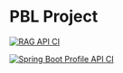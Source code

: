 # PBL Project

[![RAG API CI](https://github.com/abhirambsn/pbl-project/actions/workflows/build-rag-api.yaml/badge.svg?branch=main)](https://github.com/abhirambsn/pbl-project/actions/workflows/build-rag-api.yaml)

[![Spring Boot Profile API CI](https://github.com/abhirambsn/pbl-project/actions/workflows/build-profile-api.yaml/badge.svg?branch=main)](https://github.com/abhirambsn/pbl-project/actions/workflows/build-profile-api.yaml)